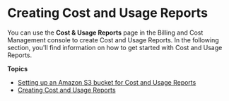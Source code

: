 # Creating Cost and Usage Reports<a name="creating-cur"></a>

You can use the **Cost & Usage Reports** page in the Billing and Cost Management console to create Cost and Usage Reports\. In the following section, you'll find information on how to get started with Cost and Usage Reports\.

**Topics**
+ [Setting up an Amazon S3 bucket for Cost and Usage Reports](cur-s3.md)
+ [Creating Cost and Usage Reports](cur-create.md)